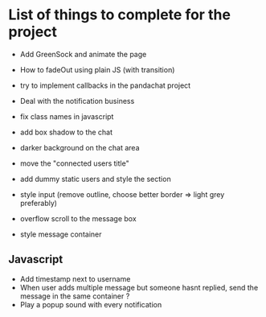 # List of things to complete for the project

- Add GreenSock and animate the page
- How to fadeOut using plain JS (with transition)

- try to implement callbacks in the pandachat project
- Deal with the notification business 

- fix class names in javascript
- add box shadow to the chat 
- darker background on the chat area
- move the "connected users title"
- add dummy static users and style the section
- style input (remove outline, choose better border => light grey preferably)
- overflow scroll to the message box
- style message container

## Javascript

- Add timestamp next to username 
- When user adds multiple message but someone hasnt replied, send the message in the same container ?
- Play a popup sound with every notification



